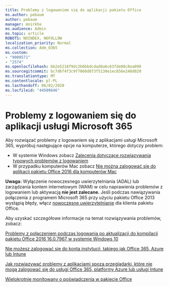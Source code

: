 ```yaml
---
title: Problemy z logowaniem się do aplikacji pakietu Office
ms.author: pebaum
author: pebaum
manager: mnirkhe
ms.audience: Admin
ms.topic: article
ROBOTS: NOINDEX, NOFOLLOW
localization_priority: Normal
ms.collection: Adm_O365
ms.custom:
- "9000571"
- "2574"
ms.openlocfilehash: bb2e5218f9dc2b6bbdcdad6a6c63fde08c8ea098
ms.sourcegitcommit: bc7d6f4f3c9f7060d073f5130e1ec856e248d020
ms.translationtype: MT
ms.contentlocale: pl-PL
ms.lasthandoff: 06/02/2020
ms.locfileid: "44509646"
---
```

# <a name="issues-signing-into-microsoft-365-apps"></a>Problemy z logowaniem się do aplikacji usługi Microsoft 365

Aby rozwiązać problemy z logowaniem się z aplikacjami usługi Microsoft 365, wypróbuj następujące opcje na komputerze, którego dotyczy problem:  

- W systemie Windows zobacz [Zalecenia dotyczące rozwiązywania typowych problemów z logowaniem](https://docs.microsoft.com/office365/troubleshoot/administration/disabling-adal-wam-not-recommended#recommendations-on-resolving-common-sign-in-issues)
- W przypadku komputerów Mac zobacz [Nie można zalogować się do aplikacji pakietu Office 2016 dla komputerów Mac](https://docs.microsoft.com/office365/troubleshoot/authentication/sign-in-to-office-2016-for-mac-fail)

**Uwaga:** Wyłączenie nowoczesnego uwierzytelniania (ADAL) lub zarządzania kontem internetowym (WAM) w celu naprawienia problemów z logowaniem lub aktywacją **nie jest zalecane.** Jeśli podczas nawiązywania połączenia z programem Microsoft 365 przy użyciu pakietu Office 2013 wystąpią błędy, włącz [nowoczesne uwierzytelnianie](https://docs.microsoft.com/microsoft-365/admin/security-and-compliance/enable-modern-authentication) dla klienta pakietu Office.

Aby uzyskać szczegółowe informacje na temat rozwiązywania problemów, zobacz:

[Problemy z połączeniem podczas logowania po aktualizacji do kompilacji pakietu Office 2016 16.0.7967 w systemie Windows 10](https://docs.microsoft.com/office365/troubleshoot/administration/connection-issue-when-sign-in-office-2016)  

[Nie możesz zalogować się do konta instytucji, takiego jak Office 365, Azure lub Intune](https://docs.microsoft.com/office365/troubleshoot/authentication/sign-in-to-office-365-azure-intune)

[Jak rozwiązywać problemy z aplikacjami spoza przeglądarki, które nie mogą zalogować się do usługi Office 365, platformy Azure lub usługi Intune](https://support.office.com/article/how-to-troubleshoot-non-browser-apps-that-can-t-sign-in-to-office-365-azure-or-intune-3ba1b268-66f6-462c-b0e5-070f5c2603c1?ui=en-US&rs=en-US&ad=US)

[Wielokrotnie monitowany o poświadczenia w pakiecie Office](https://docs.microsoft.com/office365/troubleshoot/authentication/access-denied-when-connect-to-office-365)